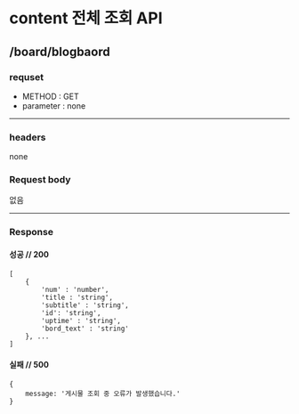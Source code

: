 # content 전체 조회 API

## /board/blogbaord

### requset

- METHOD : GET
- parameter : none

---

### headers

none

### Request body

없음

---

### Response

#### 성공 // 200

```
[
    {
        'num' : 'number',
        'title : 'string',
        'subtitle' : 'string',
        'id': 'string',
        'uptime' : 'string',
        'bord_text' : 'string'
    }, ...
]
```

#### 실패 // 500

```
{
    message: '게시물 조회 중 오류가 발생했습니다.'
}
```
